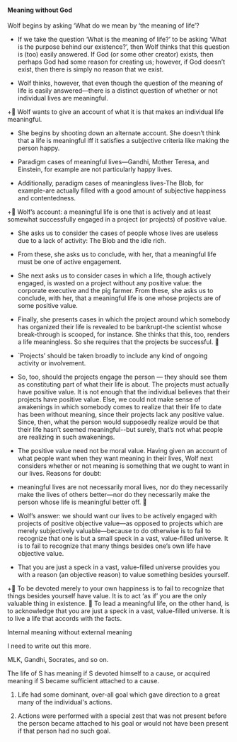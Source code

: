 #### Meaning without God ####

Wolf begins by asking ‘What do we mean by ‘the meaning of life’?+ If we take the question ‘What is the meaning of life?’ to be asking ‘What is the purpose behind our existence?’, then Wolf thinks that this question is (too) easily answered. If God (or some other creator) exists, then perhaps God had some reason for creating us; however, if God doesn’t exist, then there is simply no reason that we exist.+ Wolf thinks, however, that even though the question of the meaning of life is easily answered—there is a distinct question of whether or not individual lives are meaningful.+ Wolf wants to give an account of what it is that makes an individual life meaningful.
+ She begins by shooting down an alternate account. She doesn’t think that a life is meaningful iff it satisfies a subjective criteria like making the person happy.
+ Paradigm cases of meaningful lives—Gandhi, Mother Teresa, and Einstein, for example are not particularly happy lives.+ Additionally, paradigm cases of meaningless lives-The Blob, for example-are actually filled with a good amount of subjective happiness and contentedness.+ Wolf’s account: a meaningful life is one that is actively and at least somewhat successfully engaged in a project (or projects) of positive value.
+ She asks us to consider the cases of people whose lives are useless due to a lack of activity: The Blob and the idle rich. 
+ From these, she asks us to conclude, with her, that a meaningful life must be one of active engagement.+ She next asks us to consider cases in which a life, though actively engaged, is wasted on a project without any positive value: the corporate executive and the pig farmer. From these, she asks us to conclude, with her, that a meaningful life is one whose projects are of some positive value.+ Finally, she presents cases in which the project around which somebody has organized their life is revealed to be bankrupt-the scientist whose break-through is scooped, for instance. She thinks that this, too, renders a life meaningless. So she requires that the projects be successful. + `Projects’ should be taken broadly to include any kind of ongoing activity or involvement.+ So, too, should the projects engage the person — they should see them as constituting part of what their life is about. The projects must actually have positive value. It is not enough that the individual believes that their projects have positive value. Else, we could not make sense of awakenings in which somebody comes to realize that their life to date has been without meaning, since their projects lack any positive value. Since, then, what the person would supposedly realize would be that their life hasn’t seemed meaningful--but surely, that’s not what people are realizing in such awakenings.
+ The positive value need not be moral value. Having given an account of what people want when they want meaning in their lives, Wolf next considers whether or not meaning is something that we ought to want in our lives. Reasons for doubt:
+ meaningful lives are not necessarily moral lives, nor do they necessarily make the lives of others better—nor do they necessarily make the person whose life is meaningful better off.
+ Wolf’s answer: we should want our lives to be actively engaged with projects of positive objective value—as opposed to projects which are merely subjectively valuable—because to do otherwise is to fail to recognize that one is but a small speck in a vast, value-filled universe. It is to fail to recognize that many things besides one’s own life have objective value.
+ That you are just a speck in a vast, value-filled universe provides you with a reason (an objective reason) to value something besides yourself.+ To be devoted merely to your own happiness is to fail to recognize that things besides yourself have value. It is to act ‘as if’ you are the only valuable thing in existence.  To lead a meaningful life, on the other hand, is to acknowledge that you are just a speck in a vast, value-filled universe. It is to live a life that accords with the facts.

Internal meaning without external meaning

I need to write out this more. 

MLK, Gandhi, Socrates, and so on. 

The life of S has meaning if S devoted himself to a cause, or acquired meaning if S became sufficient attached to a cause. 

1) Life had some dominant, over-all goal which gave direction to a great many of the individual's actions. 

2) Actions were performed with a special zest that was not present before the person became attached to his goal or would not have been present if that person had no such goal. 